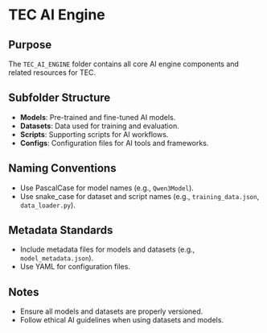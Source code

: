 # TEC AI Engine

## Purpose
The `TEC_AI_ENGINE` folder contains all core AI engine components and related resources for TEC.

## Subfolder Structure
- **Models**: Pre-trained and fine-tuned AI models.
- **Datasets**: Data used for training and evaluation.
- **Scripts**: Supporting scripts for AI workflows.
- **Configs**: Configuration files for AI tools and frameworks.

## Naming Conventions
- Use PascalCase for model names (e.g., `Qwen3Model`).
- Use snake_case for dataset and script names (e.g., `training_data.json`, `data_loader.py`).

## Metadata Standards
- Include metadata files for models and datasets (e.g., `model_metadata.json`).
- Use YAML for configuration files.

## Notes
- Ensure all models and datasets are properly versioned.
- Follow ethical AI guidelines when using datasets and models.
